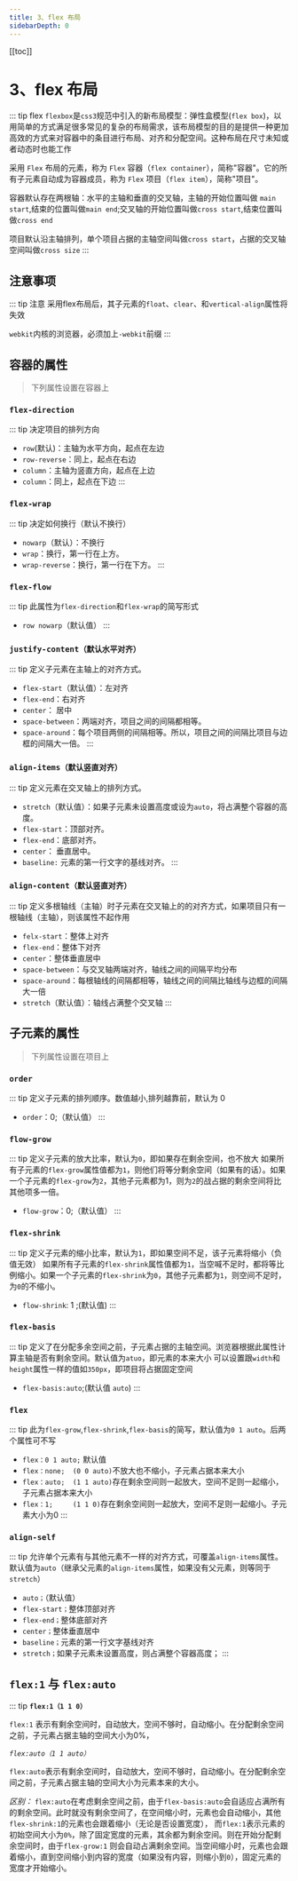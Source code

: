 ```yaml
---
title: 3、flex 布局
sidebarDepth: 0
---
```

[[toc]]
# 3、flex 布局
::: tip flex
`flexbox`是`css3`规范中引入的新布局模型：弹性盒模型(`flex box`)，以用简单的方式满足很多常见的复杂的布局需求，该布局模型的目的是提供一种更加高效的方式来对容器中的条目进行布局、对齐和分配空间。这种布局在尺寸未知或者动态时也能工作

采用 `Flex` 布局的元素，称为 `Flex` 容器（`flex container`），简称"容器"。它的所有子元素自动成为容器成员，称为 `Flex` 项目（`flex item`），简称"项目"。

容器默认存在两根轴：水平的主轴和垂直的交叉轴，主轴的开始位置叫做 `main start`,结束的位置叫做`main end`;交叉轴的开始位置叫做`cross start`,结束位置叫做`cross end`

项目默认沿主轴排列，单个项目占据的主轴空间叫做`cross start`，占据的交叉轴空间叫做`cross size`
:::
## 注意事项
::: tip 注意
采用flex布局后，其子元素的`float`、`clear`、和`vertical-align`属性将失效

`webkit`内核的浏览器，必须加上`-webkit`前缀
:::
##  容器的属性
>下列属性设置在容器上
### `flex-direction`
::: tip 决定项目的排列方向
- `row`(默认)：主轴为水平方向，起点在左边 
- `row-reverse`：同上，起点在右边
- `column`：主轴为竖直方向，起点在上边
- `column`：同上，起点在下边
:::
### `flex-wrap`
::: tip 决定如何换行（默认不换行）
- `nowarp`（默认）：不换行
- `wrap`：换行，第一行在上方。
- `wrap-reverse`：换行，第一行在下方。
:::
### `flex-flow`
::: tip 
此属性为`flex-direction`和`flex-wrap`的简写形式
- `row nowarp`（默认值）
:::
### `justify-content（默认水平对齐）`
::: tip 定义子元素在主轴上的对齐方式。
- `flex-start`（默认值）：左对齐
- `flex-end`：右对齐
- `center`： 居中
- `space-between`：两端对齐，项目之间的间隔都相等。
- `space-around`：每个项目两侧的间隔相等。所以，项目之间的间隔比项目与边框的间隔大一倍。
:::
### `align-items（默认竖直对齐）`
::: tip 定义元素在交叉轴上的排列方式。
- `stretch`（默认值）：如果子元素未设置高度或设为`auto`，将占满整个容器的高度。
- `flex-start`：顶部对齐。
- `flex-end`：底部对齐。
- `center`： 垂直居中。
- `baseline:` 元素的第一行文字的基线对齐。
:::
### `align-content（默认竖直对齐）`
::: tip 定义多根轴线（主轴）时子元素在交叉轴上的的对齐方式，如果项目只有一根轴线（主轴），则该属性不起作用
- `felx-start`：整体上对齐
- `flex-end`：整体下对齐
- `center`：整体垂直居中
- `space-between`：与交叉轴两端对齐，轴线之间的间隔平均分布
- `space-around`：每根轴线的间隔都相等，轴线之间的间隔比轴线与边框的间隔大一倍
- `stretch`（默认值）：轴线占满整个交叉轴
:::

## 子元素的属性
>下列属性设置在项目上
### `order`
::: tip 定义子元素的排列顺序。数值越小,排列越靠前，默认为 0
- `order`：0;（默认值）
:::
### `flow-grow`
::: tip 定义子元素的放大比率，默认为`0`，即如果存在剩余空间，也不放大
如果所有子元素的`flex-grow`属性值都为`1`，则他们将等分剩余空间（如果有的话）。如果一个子元素的`flex-grow`为`2`，其他子元素都为1，则为`2`的战占据的剩余空间将比其他项多一倍。
- `flow-grow`：0;（默认值）
:::
### `flex-shrink`
::: tip 定义子元素的缩小比率，默认为`1`，即如果空间不足，该子元素将缩小（负值无效）
如果所有子元素的`flex-shrink`属性值都为`1`，当空喊不足时，都将等比例缩小。如果一个子元素的`flex-shrink`为`0`，其他子元素都为`1`，则空间不足时，为`0`的不缩小。
- `flow-shrink`: 1 ;(默认值)
:::
### `flex-basis`
::: tip 定义了在分配多余空间之前，子元素占据的主轴空间。浏览器根据此属性计算主轴是否有剩余空间。默认值为`atuo`，即元素的本来大小
可以设置跟`width`和`height`属性一样的值如`350px`，即项目将占据固定空间
- `flex-basis:auto`;(默认值 `auto`)
:::
### `flex`
::: tip 
此为`flex-grow`,`flex-shrink`,`flex-basis`的简写，默认值为`0 1 auto`。后两个属性可不写
- `flex：0 1 auto;` 默认值
- `flex：none;  (0 0 auto)`不放大也不缩小，子元素占据本来大小
- `flex：auto;  (1 1 auto)`存在剩余空间则一起放大，空间不足则一起缩小，子元素占据本来大小
- `flex：1;     (1 1 0)`存在剩余空间则一起放大，空间不足则一起缩小。子元素大小为0
:::
### `align-self`
::: tip 
允许单个元素有与其他元素不一样的对齐方式，可覆盖`align-items`属性。默认值为`auto`（继承父元素的`align-items`属性，如果没有父元素，则等同于`stretch`）
- `auto；`（默认值）
- `flex-start；`整体顶部对齐
- `flex-end；`整体底部对齐
- `center；`整体垂直居中
- `baseline；`元素的第一行文字基线对齐
- `stretch；`如果子元素未设置高度，则占满整个容器高度；
:::

## `flex:1` 与 `flex:auto` 
::: tip 
**`flex:1（1 1 0）`**

`flex:1` 表示有剩余空间时，自动放大，空间不够时，自动缩小。在分配剩余空间之前，子元素占据主轴的空间大小为0%，

*`flex:auto（1 1 auto）`*

`flex:auto`表示有剩余空间时，自动放大，空间不够时，自动缩小。在分配剩余空间之前，子元素占据主轴的空间大小为元素本来的大小。

*区别：*
`flex:auto`在考虑剩余空间之前，由于`flex-basis:auto`会自适应占满所有的剩余空间。此时就没有剩余空间了，在空间缩小时，元素也会自动缩小，其他`flex-shrink:1`的元素也会跟着缩小（无论是否设置宽度）， 而`flex:1`表示元素的初始空间大小为`0%`，除了固定宽度的元素，其余都为剩余空间。则在开始分配剩余空间时，由于`flex-grow:1` 则会自动占满剩余空间。当空间缩小时，元素也会跟着缩小，直到空间缩小到内容的宽度（如果没有内容，则缩小到`0`），固定元素的宽度才开始缩小。